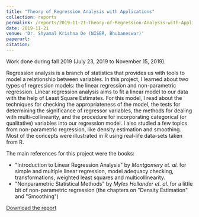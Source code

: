 ```yaml
---
title: "Theory of Regression Analysis with Applications"
collection: reports
permalink: /reports/2019-11-21-Theory-of-Regression-Analysis-with-Applications
date: 2019-11-21
venue: 'Dr. Shyamal Krishna De (NISER, Bhubaneswar)'
paperurl: 
citation: 
---
```

Work done during fall 2019 (July 23, 2019 to November 15, 2019).

Regression analysis is a branch of statistics that provides us with tools to model a relationship between variables. In this project, I learned about two types of regression models: the linear regression and non-parametric regression. Linear regression analysis aims to fit a linear model to our data with the help of Least Square Estimates. For this model, I read about the techniques for checking the appropriateness of the model, the tests for determining the significance of regressor variables, the methods for dealing with multi-collinearity, and the procedure for incorporating categorical (or qualitative) variables into our regression model. I also studied a few topics from non-parametric regression, like density estimation and smoothing. Most of the concepts were illustrated in R using real-life data-sets taken from R. 

The main references for this project were the books:
* "Introduction to Linear Regression Analysis" by *Montgomery et. al.* for simple and multiple linear regression, model adequacy checking, transformations, weighted least squares and multicollinearity.
* "Nonparametric Statistical Methods" by *Myles Hollander et. al.* for a little bit of non-parametric regression (the chapters on "Density Estimation" and "Smoothing")

[Download the report](https://t-padma.github.io/files/M498-report_padma.pdf)
